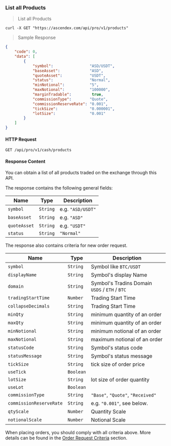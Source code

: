 ### List all Products 

> List all Products 

```
curl -X GET "https://ascendex.com/api/pro/v1/products"
```

> Sample Response 

```json
{
    "code": 0,
    "data": [
        {
            "symbol":                "ASD/USDT",
            "baseAsset":             "ASD",
            "quoteAsset":            "USDT",
            "status":                "Normal",
            "minNotional":           "5",
            "maxNotional":           "100000",
            "marginTradable":         true,
            "commissionType":        "Quote",
            "commissionReserveRate": "0.001",
            "tickSize":              "0.000001",
            "lotSize":               "0.001"
        }
    ]
}
```

#### HTTP Request

`GET /api/pro/v1/cash/products`

#### Response Content

You can obtain a list of all products traded on the exchange through this API.

The response contains the following general fields:

 Name         | Type     | Description                                                                                 
-------------- | -------- | --------------------- 
 `symbol`      | `String` | e.g. `"ASD/USDT"`
 `baseAsset`   | `String` | e.g. `"ASD"`
 `quoteAsset`  | `String` | e.g. `"USDT"`
 `status`      | `String` | `"Normal"`

The response also contains criteria for new order request. 

 Name                    | Type      | Description                                                                                 
------------------------ | --------- | --------------------- 
 `symbol`                | `String`  | Symbol like `BTC/USDT`
 `displayName`           | `String`  | Symbol's display Name
 `domain`                | `String`  | Symbol's Tradins Domain `USDS` / `ETH` / `BTC`
 `tradingStartTime`      | `Number`  | Trading Start Time
 `collapseDecimals`      | `String`  | Trading Start Time
 `minQty`                | `String`  | minimum quantity of an order
 `maxQty`                | `String`  | minimum quantity of an order
 `minNotional`           | `String`  | minimum notional of an order 
 `maxNotional`           | `String`  | maximum notional of an order 
 `statusCode`            | `String`  | Symbol's status code
 `statusMessage`         | `String`  | Symbol's status message
 `tickSize`              | `String`  | tick size of order price 
 `useTick`               | `Boolean` | 
 `lotSize`               | `String`  | lot size of order quantity 
 `useLot`                | `Boolean` | 
 `commissionType`        | `String`  | `"Base"`, `"Quote"`, `"Received"`
 `commissionReserveRate` | `String`  | e.g. `"0.001"`, see below.
 `qtyScale`              | `Number`  | Quantity Scale
 `notionalScale`         | `Number`  | Notional Scale


When placing orders, you should comply with all criteria above. More details can be found in the [Order Request Criteria](#order-request-criteria) section.


